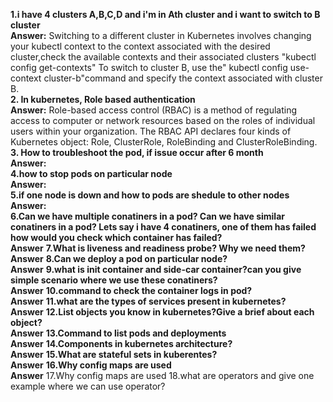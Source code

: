 **1.i have 4 clusters A,B,C,D and i'm in Ath cluster and i want to switch to B cluster  
Answer:**   Switching to a different cluster in Kubernetes involves changing your kubectl context to the context associated with the desired cluster,check the available contexts and their associated clusters "kubectl config get-contexts" To switch to cluster B, use the" kubectl config use-context cluster-b"command and specify the context associated with cluster B.   
**2. In kubernetes, Role based authentication    
Answer:** Role-based access control (RBAC) is a method of regulating access to computer or network resources based on the roles of individual users within your organization.  The RBAC API declares four kinds of Kubernetes object: Role, ClusterRole, RoleBinding and ClusterRoleBinding.   
**3. How to troubleshoot the pod, if issue occur after 6 month    
Answer:**   
**4.how to stop pods on particular node    
Answer:**   
**5.if one node is down and how to pods are shedule to other nodes    
Answer:**   
**6.Can we have multiple conatiners in a pod? Can we have similar conatiners in a pod? Lets say i have 4 conatiners, one of them has failed how would you check which container has failed?   
Answer**
**7.What is liveness and readiness probe? Why we need them?   
Answer**
**8.Can we deploy a pod on particular node?   
Answer**
**9.what is init container and side-car container?can you give simple scenario where we use these conatiners?   
Answer**
**10.command to check the container logs in pod?   
Answer**
**11.what are the types of services present in kubernetes?   
Answer**
**12.List objects you know in kubernetes?Give a brief about each object?   
Answer**
**13.Command to list pods and deployments   
Answer**
**14.Components in kubernetes architecture?   
Answer**
**15.What are stateful sets in kuberentes?   
Answer**
**16.Why config maps are used   
Answer**
17.Why config maps are used
18.what are operators and give one example where we can use operator?
